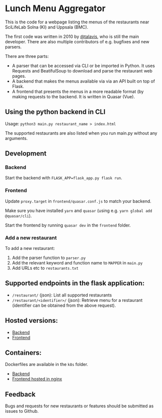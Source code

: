 Lunch Menu Aggregator
=====================

This is the code for a webpage listing the menus of the restaurants near SciLifeLab Solna (KI) and Uppsala (BMC).

The first code was written in 2010 by [@talavis](https://github.com/talavis), who is still the main developer. There are also multiple contributors of e.g. bugfixes and new parsers.

There are three parts:

* A parser that can be accessed via CLI or be imported in Python. It uses Requests and BeatifulSoup to download and parse the restaurant web pages.
* A backend that makes the menus available via via an API built on top of Flask.
* A frontend that presents the menus in a more readable format (by making requests to the backend. It is written in Quasar (Vue).

## Using the python backend in CLI

Usage: `python3 main.py restaurant_name > index.html`

The supported restaurants are also listed when you run main.py without any arguments.


## Development

### Backend

Start the backend with `FLASK_APP=flask_app.py flask run`.

### Frontend

Update `proxy.target` in `frontend/quasar.conf.js` to match your backend.

Make sure you have installed `yarn` and `quasar` (using e.g. `yarn global add @quasar/cli`).

Start the frontend by running `quasar dev` in the `frontend` folder.

### Add a new restaurant

To add a new restaurant:
1. Add the parser function to `parser.py`
2. Add the relevant keyword and function name to `MAPPER` in `main.py`
3. Add URLs etc to `restaurants.txt`


## Supported endpoints in the flask application:

- `/restaurant/` (json): List all supported restaurants
- `/restaurant/<identifier>/` (json): Retrieve menu for a restaurant (identifier can be obtained from the above request).


## Hosted versions:

- [Backend](https://menu.dckube.scilifelab.se/api/)
- [Frontend](https://menu.dckube.scilifelab.se/)


## Containers:

Dockerfiles are available in the `k8s` folder.

- [Backend](https://hub.docker.com/repository/docker/scilifelabdatacentre/menu-backend)
- [Frontend hosted in nginx](https://hub.docker.com/repository/docker/scilifelabdatacentre/menu-frontend)


## Feedback
Bugs and requests for new restaurants or features should be submitted as issues to Github.
